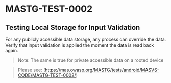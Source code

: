 # MASTG-TEST-0002

## Testing Local Storage for Input Validation

For any publicly accessible data storage, any process can override the data. Verify that input validation is applied the moment the data is read back again.

> Note: The same is true for private accessible data on a rooted device

> Please see: (https://mas.owasp.org/MASTG/tests/android/MASVS-CODE/MASTG-TEST-0002/)